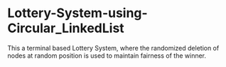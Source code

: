 # Lottery-System-using-Circular_LinkedList
This a terminal based Lottery System, where the randomized deletion of nodes at random position is used to maintain fairness of the winner.
